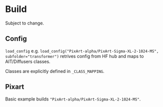 # Build

Subject to change.

## Config

`load_config` e.g. `load_config("PixArt-alpha/PixArt-Sigma-XL-2-1024-MS", subfolder="transformer")` retrives config from HF hub and maps to AIT/Diffusers classes.

Classes are explicitly defined in `_CLASS_MAPPING`.

## Pixart

Basic example builds `"PixArt-alpha/PixArt-Sigma-XL-2-1024-MS"`.
